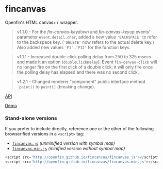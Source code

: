 # fincanvas

Openfin's HTML canvas++ wrapper.

> v1.1.0 - For the *fin-canvas-keydown* and *fin-canvas-keyup* events' parameter `event.detail.char`, added a new value `'BACKSPACE'` to refer to the backspace key. (`'DELETE'` now refers to the actual delete key.) Also added new values `'F1'`..`'F12'` for the function keys.

> v1.1.1 - Increased double-click polling delay from 250 to 325 msecs and made it an option (`doubleClickDelay`). Event `fin-canvas-click` will no longer fire on the first click of a double click; it will only fire once the polling delay has elapsed and there was no second click.

> v1.2.1 - Changed renderer "component" public interface method `_paint()` to `paint()` (breaking change).

[API](http://openfin.github.io/fincanvas)

[Demo](http://openfin.github.io/fincanvas/demo.html)

### Stand-alone versions

If you prefer to include directly, reference one or the other of the following browserified versions in a `<script>` tag:

* [`fincanvas.js`](http://openfin.github.io/fincanvas/fincanvas.js) _(unminified version with symbol map)_
* [`fincanvas.min.js`](http://openfin.github.io/fincanvas/fincanvas.min.js) _(minified version without symbol map)_

```javascript
<script src='http://openfin.github.io/fincanvas/fincanvas.js'></script>
<script src='http://openfin.github.io/fincanvas/fincanvas.min.js'></script>
```